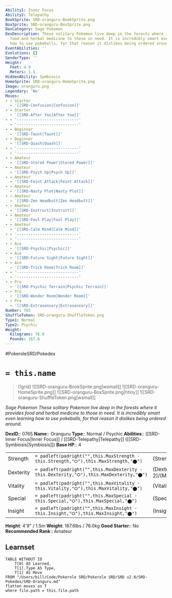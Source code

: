 ```yaml
---
Ability1: Inner Focus
Ability2: Telepathy
BookSprite: SRD-oranguru-BookSprite.png
BoxSprite: SRD-oranguru-BoxSprite.png
DexCategory: Sage Pokemon
DexDescription: These solitary Pokemon live deep in the forests where it provides
  food and herbal medicine to those in need. It is incredibly smart even learning
  how to use pokeballs, for that reason it dislikes being ordered around.
EventAbilities: ''
Evolutions: []
GenderType: ''
Height:
  Feet: 4.9
  Meters: 1.5
HiddenAbility: Symbiosis
HomeSprite: SRD-oranguru-HomeSprite.png
Image: oranguru.png
Legendary: 'No'
Moves:
- - Starter
  - '[[SRD-Confusion|Confusion]]'
- - Starter
  - '[[SRD-After You|After You]]'
- - '---------------------------'
  - '---------------------------'
- - Beginner
  - '[[SRD-Taunt|Taunt]]'
- - Beginner
  - '[[SRD-Quash|Quash]]'
- - '---------------------------'
  - '---------------------------'
- - Amateur
  - '[[SRD-Stored Power|Stored Power]]'
- - Amateur
  - '[[SRD-Psych Up|Psych Up]]'
- - Amateur
  - '[[SRD-Feint Attack|Feint Attack]]'
- - Amateur
  - '[[SRD-Nasty Plot|Nasty Plot]]'
- - Amateur
  - '[[SRD-Zen Headbutt|Zen Headbutt]]'
- - Amateur
  - '[[SRD-Instruct|Instruct]]'
- - Amateur
  - '[[SRD-Foul Play|Foul Play]]'
- - Amateur
  - '[[SRD-Calm Mind|Calm Mind]]'
- - '---------------------------'
  - '---------------------------'
- - Ace
  - '[[SRD-Psychic|Psychic]]'
- - Ace
  - '[[SRD-Future Sight|Future Sight]]'
- - Ace
  - '[[SRD-Trick Room|Trick Room]]'
- - '---------------------------'
  - '---------------------------'
- - Pro
  - '[[SRD-Psychic Terrain|Psychic Terrain]]'
- - Pro
  - '[[SRD-Wonder Room|Wonder Room]]'
- - Pro
  - '[[SRD-Extrasensory|Extrasensory]]'
Number: 765
ShuffleToken: SRD-oranguru-ShuffleToken.png
Type1: Normal
Type2: Psychic
Weight:
  Kilograms: 76.0
  Pounds: 167.6
---
```


#PokeroleSRD/Pokedex

# `= this.name`

> [!grid]
> ![[SRD-oranguru-BookSprite.png|wsmall]]
> ![[SRD-oranguru-HomeSprite.png]]
> ![[SRD-oranguru-BoxSprite.png|htiny]]
> ![[SRD-oranguru-ShuffleToken.png|wsmall]]


*Sage Pokemon*
*These solitary Pokemon live deep in the forests where it provides food and herbal medicine to those in need. It is incredibly smart even learning how to use pokeballs, for that reason it dislikes being ordered around.*

**DexID**:: 0765
**Name**:: Oranguru
**Type**:: Normal / Psychic
**Abilities**:: [[SRD-Inner Focus|Inner Focus]] / [[SRD-Telepathy|Telepathy]] ([[SRD-Symbiosis|Symbiosis]])
**Base HP**:: 4

|           |                                                                                        |                                          |
| --------- | -------------------------------------------------------------------------------------- | ---------------------------------------- |
| Strength  | `= padleft(padright("",this.MaxStrength - this.Strength,"⭘"),this.MaxStrength,"⬤")`    | (Strength::2)/(MaxStrength::4)   |
| Dexterity | `= padleft(padright("",this.MaxDexterity - this.Dexterity,"⭘"),this.MaxDexterity,"⬤")` | (Dexterity:: 2)/(MaxDexterity::4) |
| Vitality  | `= padleft(padright("",this.MaxVitality - this.Vitality,"⭘"),this.MaxVitality,"⬤")`    | (Vitality::2)/(MaxVitality::5)   |
| Special   | `= padleft(padright("",this.MaxSpecial - this.Special,"⭘"),this.MaxSpecial,"⬤")`       | (Special::2)/(MaxSpecial::5)     |
| Insight   | `= padleft(padright("",this.MaxInsight - this.Insight,"⭘"),this.MaxInsight,"⬤")`       | (Insight::3)/(MaxInsight::6)     |

**Height**: 4'9" / 1.5m
**Weight**: 167.6lbs / 76.0kg
**Good Starter**:: No
**Recommended Rank**:: Amateur

## Learnset

```dataview
TABLE WITHOUT ID
    T[0] AS Learned,
    T[1].Type AS Type,
    T[1] AS Move
FROM "/Users/bill/Code/Pokerole SRD/Pokerole SRD/SRD v2.0/SRD-Pokedex/SRD-Oranguru.md"
flatten moves as T
where file.path = this.file.path
```

